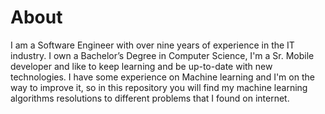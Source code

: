 # About
I am a Software Engineer with over nine years of experience in the IT industry. I own a Bachelor’s Degree in Computer Science, I'm a Sr. Mobile developer and like to keep learning and be up-to-date with new technologies. I have some experience on Machine learning and I'm on the way to improve it, so in this repository you will find my machine learning algorithms resolutions to different problems that I found on internet.
